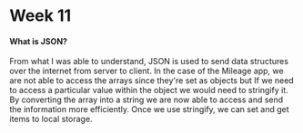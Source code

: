 # Week 11

#### What is JSON?

From what I was able to understand, JSON is used to send data structures over the internet from server to client. In the case of the Mileage app, we are not able to access the arrays since they're set as objects but If we need to access a particular value within the object we would need to stringify it. By converting the array into a string  we are now able to access and send the information more efficiently. Once we use stringify, we can set and get items to local storage.



